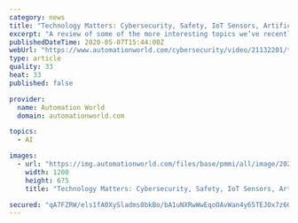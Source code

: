 ```yaml
---
category: news
title: "Technology Matters: Cybersecurity, Safety, IoT Sensors, Artificial Intelligence"
excerpt: "A review of some of the more interesting topics we’ve recently covered to help you stay on top of what’s happening in the world of industrial automation."
publishedDateTime: 2020-05-07T15:44:00Z
webUrl: "https://www.automationworld.com/cybersecurity/video/21132201/technology-matters-cybersecurity-safety-iot-sensors-artificial-intelligence"
type: article
quality: 33
heat: 33
published: false

provider:
  name: Automation World
  domain: automationworld.com

topics:
  - AI

images:
  - url: "https://img.automationworld.com/files/base/pmmi/all/image/2020/05/GvQOE5rd_1280.5eb4136a50088.png?auto=format&fit=max&w=1200"
    width: 1200
    height: 675
    title: "Technology Matters: Cybersecurity, Safety, IoT Sensors, Artificial Intelligence"

secured: "qA7FZRW/els1fA0XySladms0bkBo/bA1uNXRwWwEqoOAvWan4y65TEJOx7z6QYKta8sGMn79uFZ7Qb6QbO/lBcSqw+ro7Z5RtE+F8pJbD50JbhKyrdltYscm1hXx8cL2hXjEYf8O7Nc6NHK2Z0YWVc4L2qdxOGf/FyEtrqBESTEHRX9QFOyB1Gb8irlLz8ZqhMr4o/i8DDbCMy2cL4uIufTdKpVyIkHMLsNyVqxsT95RvHPl6nVM8s2hWtPM/gO92f/9FPkhT1a758WNnpK4b2HMqhf/2p8MypSohG2hKB8L8pfZlXkVKwzMRi638CPYxQ4tAe5Y5KUowaNvrdTmdXm43KUjbRyD4B1wypU6XBLGQ0/CE81248yu9vgzplN6hr6zmy16Dt+6TCyCS7JL4npWcb5m2C3MiGyHAt8vnkNtcDERkAqxCN6dBToJnHIu1ld55FwUX6KfvTCgq4lHUDK0iuvZHrKjzRDX+TS7d0c=;7LuK4+B1zuRYNjdTZ12CCA=="
---
```


